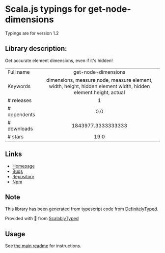 
# Scala.js typings for get-node-dimensions

Typings are for version 1.2

## Library description:
Get accurate element dimensions, even if it's hidden!

|                    |                 |
| ------------------ | :-------------: |
| Full name          | get-node-dimensions |
| Keywords           | dimensions, measure node, measure element, width, height, hidden element width, hidden element height, actual |
| # releases         | 1 |
| # dependents       | 0.0 |
| # downloads        | 1843977.3333333333 |
| # stars            | 19.0 |

## Links
- [Homepage](https://github.com/souporserious/get-node-dimensions)
- [Bugs](https://github.com/souporserious/get-node-dimensions/issues)
- [Repository](https://github.com/souporserious/get-node-dimensions)
- [Npm](https://www.npmjs.com/package/get-node-dimensions)
    


## Note
This library has been generated from typescript code from [DefinitelyTyped](https://definitelytyped.org).

Provided with :purple_heart: from [ScalablyTyped](https://github.com/oyvindberg/ScalablyTyped)

## Usage
See [the main readme](../../readme.md) for instructions.


